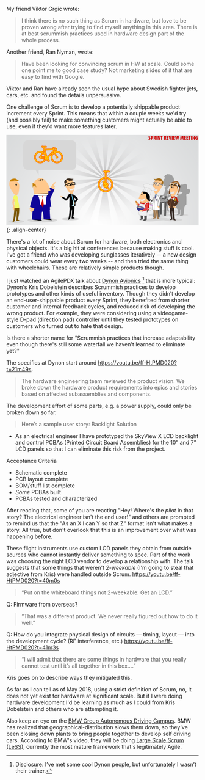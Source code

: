 My friend Viktor Grgic wrote:
> I think there is no such thing as Scrum in hardware, but love to be proven wrong after trying to find myself anything in this area. There is at best scrummish practices used in hardware design part of the whole process.

Another friend, Ran Nyman, wrote:
> Have been looking for convincing scrum in HW at scale. Could some one point me to good case study? Not marketing slides of it that are easy to find with Google.

Viktor and Ran have already seen the usual hype about Swedish fighter jets, cars, etc. and found the details unpersuasive.

One challenge of Scrum is to develop a potentially shippable product increment every Sprint.  This means that within a couple weeks we'd try (and possibly fail) to make something customers might actually be able to use, even if they'd want more features later.

![potentially shippable product increment](/assets/images/potentially-shippable-product-increment.png){: .align-center}

There's a lot of noise about Scrum for hardware, both electronics and physical objects. It's a big hit at conferences because making stuff is cool. I've got a friend who was developing sunglasses iteratively -- a new design customers could wear every two weeks -- and then tried the same thing with wheelchairs.  These are relatively simple products though.

I just watched an AgilePDX talk about [Dynon Avionics](http://www.dynonavionics.com) [^disclosure] that is more typical: Dynon's Kris Dobelstein describes Scrummish practices to develop prototypes and other kinds of useful inventory.  Though they didn’t develop an end-user-shippable product every Sprint, they benefited from shorter customer and internal feedback cycles, and reduced risk of developing the wrong product.  For example, they were considering using a videogame-style D-pad (direction pad) controller until they tested prototypes on customers who turned out to hate that design.

Is there a shorter name for “Scrummish practices that increase adaptability even though there's still some waterfall we haven't learned to eliminate yet?"

The specifics at Dynon start around <https://youtu.be/ff-HtPMD020?t=21m49s>.

> The hardware engineering team reviewed the product vision.  We broke down the hardware product requirements into epics and stories based on affected subassemblies and components.

The development effort of some parts, e.g. a power supply, could only be broken down so far.

> Here’s a sample user story: Backlight Solution
- As an electrical engineer I have prototyped the SkyView X LCD backlight and control PCBAs (Printed Circuit Board Assemblies) for the 10” and 7” LCD panels so that I can eliminate this risk from the project.
> 
Acceptance Criteria
- Schematic complete
- PCB layout complete
- BOM/stuff list complete
- *Some* PCBAs built
- PCBAs tested and characterized

After reading that, some of you are reacting "Hey! Where's the *pilot* in that story? The electrical engineer isn't the end user!" and others are prompted to remind us that the "As an X I can Y so that Z" format isn't what makes a story.  All true, but don't overlook that this is an improvement over what was happening before.

These flight instruments use custom LCD panels they obtain from outside sources who cannot instantly deliver something to spec.  Part of the work was choosing the right LCD vendor to develop a relationship with.  The talk suggests that some things that weren't *2-weekable* (I'm going to steal that adjective from Kris) were handled outside Scrum. <https://youtu.be/ff-HtPMD020?t=40m0s>
> “Put on the whiteboard things not 2-weekable: Get an LCD.”

Q: Firmware from overseas?
> “That was a different product.  We never really figured out how to do it well.”

Q: How do you integrate physical design of circuits — timing, layout — into the development cycle?  (RF interference, etc.) <https://youtu.be/ff-HtPMD020?t=41m3s>
> “I will admit that there are some things in hardware that you really cannot test until it’s all together in this box….”

Kris goes on to describe ways they mitigated this.

As far as I can tell as of May 2018, using a strict definition of Scrum, no, it does not yet exist for hardware at significant scale.  But if I were doing hardware development I'd be learning as much as I could from Kris Dobelstein and others who are attempting it.

Also keep an eye on the [BMW Group Autonomous Driving Campus](https://www.youtube.com/watch?v=Hbm6IcD78R0).  BMW has realized that geographical-distribution slows them down, so they've been  closing down plants to bring people together to develop self driving cars.  According to BMW's video, they will be doing [Large Scale Scrum (LeSS)](https://www.youtube.com/watch?v=cvz4364pC0g), currently the most mature framework that's legitimately Agile.

[^disclosure]: Disclosure: I’ve met some cool Dynon people, but unfortunately I wasn’t their trainer.
